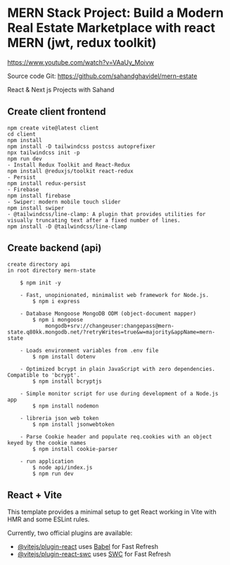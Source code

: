 # MERN Stack Project: Build a Modern Real Estate Marketplace with react MERN (jwt, redux toolkit)

<https://www.youtube.com/watch?v=VAaUy_Moivw>

Source code Git:
https://github.com/sahandghavidel/mern-estate

React & Next js Projects with Sahand

## Create client frontend

    npm create vite@latest client
    cd client
    npm install
    npm install -D tailwindcss postcss autoprefixer
    npx tailwindcss init -p
    npm run dev
    - Install Redux Toolkit and React-Redux
    npm install @reduxjs/toolkit react-redux
    - Persist
    npm install redux-persist
    - Firebase
    npm install firebase
    - Swiper: modern mobile touch slider 
    npm install swiper
    - @tailwindcss/line-clamp: A plugin that provides utilities for visually truncating text after a fixed number of lines.
    npm install -D @tailwindcss/line-clamp

## Create backend (api)

    create directory api
    in root directory mern-state
    
        $ npm init -y

        - Fast, unopinionated, minimalist web framework for Node.js.
            $ npm i express
        
        - Database Mongoose MongoDB ODM (object-document mapper)
            $ npm i mongoose
                mongodb+srv://changeuser:changepass@mern-state.q80kk.mongodb.net/?retryWrites=true&w=majority&appName=mern-state
    
        - Loads environment variables from .env file
            $ npm install dotenv
        
        - Optimized bcrypt in plain JavaScript with zero dependencies. Compatible to 'bcrypt'.
            $ npm install bcryptjs
        
        - Simple monitor script for use during development of a Node.js app
            $ npm install nodemon
        
        - libreria json web token
            $ npm install jsonwebtoken

        - Parse Cookie header and populate req.cookies with an object keyed by the cookie names
            $ npm install cookie-parser
        
        - run application
            $ node api/index.js
            $ npm run dev
        
        
    
    

## React + Vite

This template provides a minimal setup to get React working in Vite with HMR and some ESLint rules.

Currently, two official plugins are available:

- [@vitejs/plugin-react](https://github.com/vitejs/vite-plugin-react/blob/main/packages/plugin-react/README.md) uses [Babel](https://babeljs.io/) for Fast Refresh
- [@vitejs/plugin-react-swc](https://github.com/vitejs/vite-plugin-react-swc) uses [SWC](https://swc.rs/) for Fast Refresh
